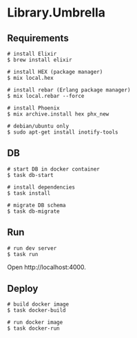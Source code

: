 # Library.Umbrella

## Requirements

```shell
# install Elixir
$ brew install elixir

# install HEX (package manager)
$ mix local.hex

# install rebar (Erlang package manager)
$ mix local.rebar --force

# install Phoenix
$ mix archive.install hex phx_new

# debian/ubuntu only
$ sudo apt-get install inotify-tools
```

## DB

```shell
# start DB in docker container
$ task db-start

# install dependencies
$ task install

# migrate DB schema
$ task db-migrate
```

## Run

```shell
# run dev server
$ task run
```

Open http://localhost:4000.

## Deploy

```shell
# build docker image
$ task docker-build

# run docker image
$ task docker-run
```
